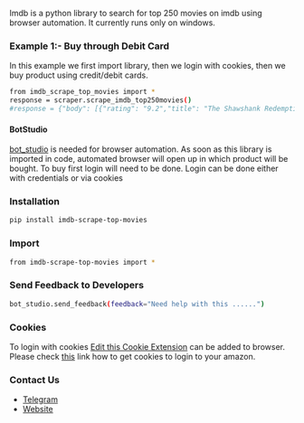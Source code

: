 Imdb is a python library to search for top 250 movies on imdb using browser automation. 
It currently runs only on windows.

### Example 1:- Buy through Debit Card 
In this example we first import library, then we login with cookies, then we buy product using credit/debit cards.
```sh
from imdb_scrape_top_movies import *
response = scraper.scrape_imdb_top250movies()
#response = {"body": [{"rating": "9.2","title": "The Shawshank Redemption"},......]}
```

#### BotStudio
[bot_studio](https://pypi.org/project/bot_studio/) is needed for browser automation. As soon as this library is imported in code, automated browser will open up in which product will be bought. To buy first login will need to be done. Login can be done either with credentials or via cookies


### Installation

```sh
pip install imdb-scrape-top-movies
```

### Import
```sh
from imdb-scrape-top-movies import *
```

### Send Feedback to Developers
```sh
bot_studio.send_feedback(feedback="Need help with this ......")
```

### Cookies
To login with cookies [Edit this Cookie Extension](https://chrome.google.com/webstore/detail/editthiscookie/fngmhnnpilhplaeedifhccceomclgfbg?hl=en) can be added to browser. Please check [this](https://abhishek-chaudhary.medium.com/how-to-get-cookies-of-any-website-from-browser-22b3d6348ed2) link how to get cookies to login to your amazon.
### Contact Us
* [Telegram](https://t.me/datakund)
* [Website](https://datakund.com)

